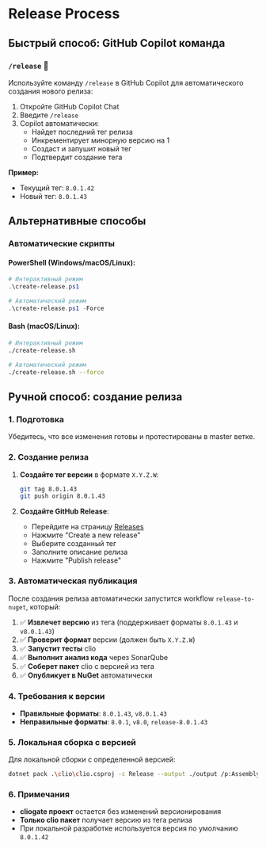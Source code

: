 # Release Process

## Быстрый способ: GitHub Copilot команда

### `/release` 🚀

Используйте команду `/release` в GitHub Copilot для автоматического создания нового релиза:

1. Откройте GitHub Copilot Chat
2. Введите `/release`
3. Copilot автоматически:
   - Найдет последний тег релиза
   - Инкрементирует минорную версию на 1
   - Создаст и запушит новый тег
   - Подтвердит создание тега

**Пример:**
- Текущий тег: `8.0.1.42`
- Новый тег: `8.0.1.43`

## Альтернативные способы

### Автоматические скрипты

#### PowerShell (Windows/macOS/Linux):
```powershell
# Интерактивный режим
.\create-release.ps1

# Автоматический режим
.\create-release.ps1 -Force
```

#### Bash (macOS/Linux):
```bash
# Интерактивный режим
./create-release.sh

# Автоматический режим  
./create-release.sh --force
```

## Ручной способ: создание релиза

### 1. Подготовка

Убедитесь, что все изменения готовы и протестированы в master ветке.

### 2. Создание релиза

1. **Создайте тег версии** в формате `X.Y.Z.W`:
   ```bash
   git tag 8.0.1.43
   git push origin 8.0.1.43
   ```

2. **Создайте GitHub Release**:
   - Перейдите на страницу [Releases](https://github.com/Advance-Technologies-Foundation/clio/releases)
   - Нажмите "Create a new release"
   - Выберите созданный тег
   - Заполните описание релиза
   - Нажмите "Publish release"

### 3. Автоматическая публикация

После создания релиза автоматически запустится workflow `release-to-nuget`, который:

1. ✅ **Извлечет версию** из тега (поддерживает форматы `8.0.1.43` и `v8.0.1.43`)
2. ✅ **Проверит формат** версии (должен быть `X.Y.Z.W`)
3. ✅ **Запустит тесты** clio
4. ✅ **Выполнит анализ кода** через SonarQube
5. ✅ **Соберет пакет** clio с версией из тега
6. ✅ **Опубликует в NuGet** автоматически

### 4. Требования к версии

- **Правильные форматы**: `8.0.1.43`, `v8.0.1.43`
- **Неправильные форматы**: `8.0.1`, `v8.0`, `release-8.0.1.43`

### 5. Локальная сборка с версией

Для локальной сборки с определенной версией:

```bash
dotnet pack .\clio\clio.csproj -c Release --output ./output /p:AssemblyVersion=8.0.1.43 /p:FileVersion=8.0.1.43 /p:Version=8.0.1.43
```

### 6. Примечания

- **cliogate проект** остается без изменений версионирования
- **Только clio пакет** получает версию из тега релиза
- При локальной разработке используется версия по умолчанию `8.0.1.42`
